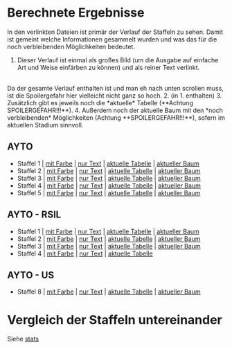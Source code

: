 # Berechnete Ergebnisse

In den verlinkten Dateien ist primär der Verlauf der Staffeln zu sehen. Damit
ist gemeint welche Informationen gesammelt wurden und was das für die noch
verbleibenden Möglichkeiten bedeutet.

1. Dieser Verlauf ist einmal als großes Bild (um die Ausgabe auf einfache Art und
Weise einfärben zu können) und als reiner Text verlinkt.
<br>
Da der gesamte Verlauf enthalten ist und man eh nach unten scrollen muss, ist die
Spoilergefahr hier vielleicht nicht ganz so hoch.
2. (in 1. enthalten)
3. Zusätzlich gibt es jeweils noch die *aktuelle* Tabelle (**Achtung SPOILERGEFAHR!!!**).
4. Außerdem noch der aktuelle Baum mit den *noch verbleibenden* Möglichkeiten (Achtung
**SPOILERGEFAHR!!!**), sofern im aktuellen Stadium sinnvoll.

## AYTO
- Staffel 1 | [mit Farbe](s01/s01.col.png) | [nur Text](raw/build/s01/s01.out) | [aktuelle Tabelle](s01/s01_tab.png) | [aktueller Baum](s01/s01.pdf)
- Staffel 2 | [mit Farbe](s02/s02.col.png) | [nur Text](s02/s02.out) | [aktuelle Tabelle](s02/s02_tab.png) | [aktueller Baum](s02/s02.pdf)
- Staffel 3 | [mit Farbe](s03/s03.col.png) | [nur Text](s03/s03.out) | [aktuelle Tabelle](s03/s03_tab.png) | [aktueller Baum](s03/s03.pdf)
- Staffel 4 | [mit Farbe](s04/s04.col.png) | [nur Text](s04/s04.out) | [aktuelle Tabelle](s04/s04_tab.png) | [aktueller Baum](s04/s04.pdf)
- Staffel 5 | [mit Farbe](s05/s05.col.png) | [nur Text](s05/s05.out) | [aktuelle Tabelle](s05/s05_tab.png) | [aktueller Baum](s05/s05.pdf)

## AYTO - RSIL
- Staffel 1 | [mit Farbe](s01r/s01r.col.png) | [nur Text](s01r/s01r.out) | [aktuelle Tabelle](s01r/s01r_tab.png) | [aktueller Baum](s01r/s01r.pdf)
- Staffel 2 | [mit Farbe](s02r/s02r.col.png) | [nur Text](s02r/s02r.out) | [aktuelle Tabelle](s02r/s02r_tab.png) | [aktueller Baum](s02r/s02r.pdf)
- Staffel 3 | [mit Farbe](s03r/s03r.col.png) | [nur Text](s03r/s03r.out) | [aktuelle Tabelle](s03r/s03r_tab.png) | [aktueller Baum](s03r/s03r.pdf)
- Staffel 4 | [mit Farbe](s04r/s04r.col.png) | [nur Text](s04r/s04r.out) | [aktuelle Tabelle](s04r/s04r_tab.png)

## AYTO - US
- Staffel 8 | [mit Farbe](us08/us08.col.png) | [nur Text](us08/us08.out) | [aktuelle Tabelle](us08/us08_tab.png) | [aktueller Baum](us08/us08.pdf)

# Vergleich der Staffeln untereinander

Siehe [stats](stats.html)

